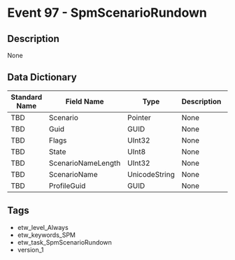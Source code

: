 # Event 97 - SpmScenarioRundown

## Description
None

## Data Dictionary
|Standard Name|Field Name|Type|Description|Sample Value|
|---|---|---|---|---|
|TBD|Scenario|Pointer|None|`None`|
|TBD|Guid|GUID|None|`None`|
|TBD|Flags|UInt32|None|`None`|
|TBD|State|UInt8|None|`None`|
|TBD|ScenarioNameLength|UInt32|None|`None`|
|TBD|ScenarioName|UnicodeString|None|`None`|
|TBD|ProfileGuid|GUID|None|`None`|

## Tags
* etw_level_Always
* etw_keywords_SPM
* etw_task_SpmScenarioRundown
* version_1